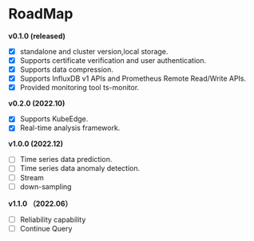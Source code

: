 # RoadMap

**v0.1.0 (released)**

- [x] standalone and cluster version,local storage.
- [x] Supports certificate verification and user authentication.
- [x] Supports data compression.
- [x] Supports  InfluxDB v1 APIs and Prometheus Remote Read/Write APIs.
- [x] Provided monitoring tool ts-monitor.

**v0.2.0 (2022.10)**

- [x] Supports KubeEdge.
- [x] Real-time analysis framework.

**v1.0.0 (2022.12)**

- [ ] Time series data prediction.
- [ ] Time series data anomaly detection.
- [ ] Stream
- [ ] down-sampling

**v1.1.0 （2022.06）**

- [ ] Reliability capability
- [ ] Continue Query
